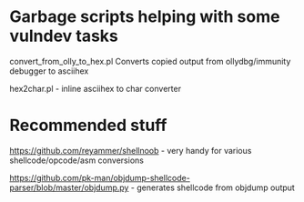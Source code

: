 # Garbage scripts helping with some vulndev tasks

convert_from_olly_to_hex.pl
Converts copied output from ollydbg/immunity debugger to asciihex

hex2char.pl - inline asciihex to char converter

# Recommended stuff
https://github.com/reyammer/shellnoob - very handy for various shellcode/opcode/asm conversions

https://github.com/pk-man/objdump-shellcode-parser/blob/master/objdump.py - generates shellcode from objdump output
